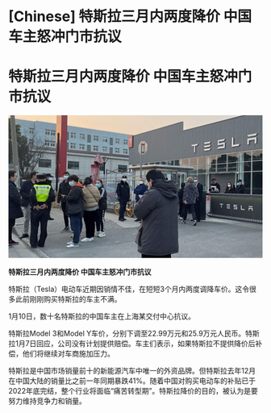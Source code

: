 # [Chinese] 特斯拉三月内两度降价 中国车主怒冲门市抗议

#  特斯拉三月内两度降价 中国车主怒冲门市抗议

![](p0dvvbh9.jpg)

**特斯拉三月内两度降价 中国车主怒冲门市抗议**


特斯拉（Tesla）电动车近期因销情不佳，在短短3个月内两度调降车价。这令很多此前刚刚购买特斯拉的车主不满。

1月10日，数十名特斯拉的中国车主在上海某交付中心抗议。

特斯拉Model 3和Model Y车价，分别下调至22.99万元和25.9万元人民币。特斯拉1月7日回应，公司没有计划提供赔偿。车主们表示，如果特斯拉不提供降价后补偿，他们将继续对车商施加压力。

特斯拉是中国市场销量前十的新能源汽车中唯一的外资品牌。但特斯拉去年12月在中国大陆的销量比之前一年同期暴跌41%。随着中国对购买电动车的补贴已于2022年底完结，整个行业将面临“痛苦转型期”。特斯拉降价的目的，被认为是要努力维持竞争力和销量。


